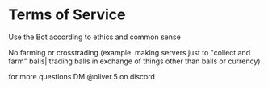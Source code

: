 # Terms of Service


Use the Bot according to ethics and common sense


No farming or crosstrading  (example. making servers just to "collect and farm" balls| trading balls in exchange of things other than balls or currency)


for more questions DM @oliver.5 on discord